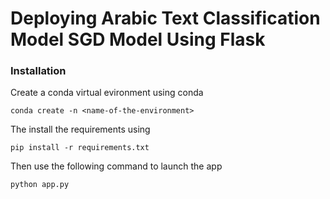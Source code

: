 # Deploying Arabic Text Classification Model SGD Model Using Flask


### Installation

Create a conda virtual evironment using conda

```
conda create -n <name-of-the-environment>
```

The install the requirements using

```
pip install -r requirements.txt
```

Then use the following command to launch the app

```
python app.py
```




